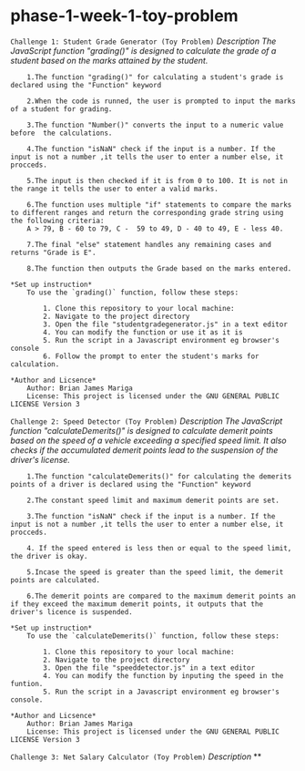 # phase-1-week-1-toy-problem
`Challenge 1: Student Grade Generator (Toy Problem)`
    *Description*
    *The JavaScript function "grading()" is designed to calculate the grade of a student based on the marks attained by the student.*
    
        1.The function "grading()" for calculating a student's grade is declared using the "Function" keyword

        2.When the code is runned, the user is prompted to input the marks of a student for grading.

        3.The function "Number()" converts the input to a numeric value before  the calculations.

        4.The function "isNaN" check if the input is a number. If the input is not a number ,it tells the user to enter a number else, it procceds.

        5.The input is then checked if it is from 0 to 100. It is not in the range it tells the user to enter a valid marks.

        6.The function uses multiple "if" statements to compare the marks to different ranges and return the corresponding grade string using the following criteria:
        A > 79, B - 60 to 79, C -  59 to 49, D - 40 to 49, E - less 40.

        7.The final "else" statement handles any remaining cases and returns "Grade is E".

        8.The function then outputs the Grade based on the marks entered.

    *Set up instruction*
        To use the `grading()` function, follow these steps:

            1. Clone this repository to your local machine:
            2. Navigate to the project directory
            3. Open the file "studentgradegenerator.js" in a text editor
            4. You can modify the function or use it as it is
            5. Run the script in a Javascript environment eg browser's console
            6. Follow the prompt to enter the student's marks for calculation.

    *Author and Licsence*
        Author: Brian James Mariga
        License: This project is licensed under the GNU GENERAL PUBLIC LICENSE Version 3

`Challenge 2: Speed Detector (Toy Problem)`
    *Description*
    *The JavaScript function "calculateDemerits()" is designed to calculate demerit points based on the speed of a vehicle exceeding a specified speed limit. It also checks if the accumulated demerit points lead to the suspension of the driver's license.*

        1.The function "calculateDemerits()" for calculating the demerits points of a driver is declared using the "Function" keyword

        2.The constant speed limit and maximum demerit points are set.

        3.The function "isNaN" check if the input is a number. If the input is not a number ,it tells the user to enter a number else, it procceds.

        4. If the speed entered is less then or equal to the speed limit, the driver is okay.

        5.Incase the speed is greater than the speed limit, the demerit points are calculated.

        6.The demerit points are compared to the maximum demerit points an if they exceed the maximum demerit points, it outputs that the driver's licence is suspended.
    
    *Set up instruction*
        To use the `calculateDemerits()` function, follow these steps:

            1. Clone this repository to your local machine:
            2. Navigate to the project directory
            3. Open the file "speeddetector.js" in a text editor
            4. You can modify the function by inputing the speed in the funtion.
            5. Run the script in a Javascript environment eg browser's console.

    *Author and Licsence*
        Author: Brian James Mariga
        License: This project is licensed under the GNU GENERAL PUBLIC LICENSE Version 3

`Challenge 3: Net Salary Calculator (Toy Problem)`
    *Description*
    **
    

